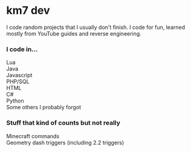 # km7 dev
I code random projects that I usually don't finish.
I code for fun, learned mostly from YouTube guides and reverse engineering.

### I code in...
Lua<br>
Java<br>
Javascript<br>
PHP/SQL<br>
HTML<br>
C#<br>
Python<br>
Some others I probably forgot

### Stuff that kind of counts but not really
Minecraft commands<br>
Geometry dash triggers (including 2.2 triggers)<br>
